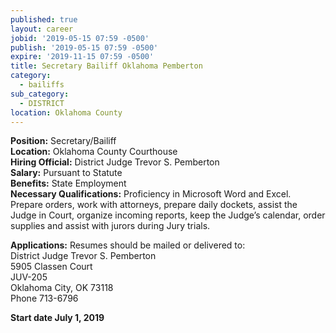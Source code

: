 ```yaml
---
published: true
layout: career
jobid: '2019-05-15 07:59 -0500'
publish: '2019-05-15 07:59 -0500'
expire: '2019-11-15 07:59 -0500'
title: Secretary Bailiff Oklahoma Pemberton
category:
  - bailiffs
sub_category:
  - DISTRICT
location: Oklahoma County
---
```

**Position:** Secretary/Bailiff  
**Location:** Oklahoma County Courthouse  
**Hiring Official:** District Judge Trevor S. Pemberton  
**Salary:** Pursuant to Statute  
**Benefits:** State Employment  
**Necessary Qualifications:** Proficiency in Microsoft Word and Excel.  Prepare orders, work with attorneys, prepare daily dockets, assist the Judge in Court, organize incoming reports, keep the Judge’s calendar, order supplies and assist with jurors during Jury trials.	  		

**Applications:** Resumes should be mailed or delivered to:  
District Judge Trevor S. Pemberton  
5905 Classen Court  
JUV-205  
Oklahoma City, OK  73118  
Phone 713-6796  
  
**Start date July 1, 2019**
